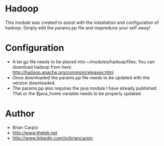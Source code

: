 # Hadoop #

This module was created to assist with the installation and configuration of hadoop. Simply edit the params.pp file and mapreduce your self away!

# Configuration #

* A tar.gz file needs to be placed into ~/modules/hadoop/files. You can download hadoop from here: http://hadoop.apache.org/common/releases.html
* Once downloaded the params.pp file needs to be updated with the version downloaded. 
* The params.pp also requires the java module I have already published. That or the $java_home variable needs to be properly updated. 

# Author #

* Brian Carpio
* http://www.thetek.net
* http://www.linkedin.com/in/briancarpio
